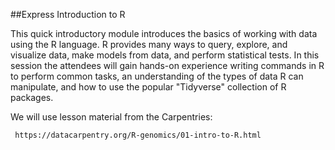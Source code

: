 ##Express Introduction to R 

This quick introductory module introduces the basics of working with data using the R language. R provides many ways to query, explore, and visualize data, make models from data, and perform statistical tests. In this session the attendees will gain hands-on experience writing commands in R to perform common tasks, an understanding of the types of data R can manipulate, and how to use the popular "Tidyverse" collection of R packages.


We will use lesson material from the Carpentries:

     https://datacarpentry.org/R-genomics/01-intro-to-R.html
